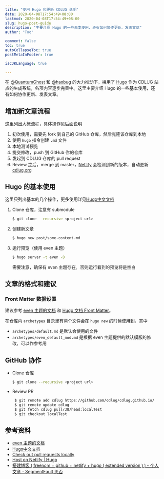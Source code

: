 ```yaml
---
title: "使用 Hugo 和更新 CDLUG 说明"
date: 2020-04-08T17:54:49+08:00
lastmod: 2020-04-08T17:54:49+08:00
slug: hugo-post-guide
description: "主要介绍 Hugo 的一些基本使用，还有如何协作更新、发表文章"
author: "Too"

comment: false
toc: true
autoCollapseToc: true
postMetaInFooter: true

isCJKLanguage: true

---
```


在 [@QuantumGhost][1] 和 [@haobug][2] 的大力推动下，换用了 [Hugo][3] 作为 CDLUG 站点的生成系统，各项内容逐步完善中。这里主要介绍 Hugo 的一些基本使用，还有如何协作更新、发表文章。
<!--more-->

## 增加新文章流程
这里列出大概流程，具体操作见后面说明
1. 初次使用，需要先 fork 到自己的 GitHub 仓库，然后克隆该仓库到本地
2. 使用 `hugo` 指令创建 `.md` 文件
3. 本地测试预览
4. 提交修改，push 到 GitHub 你的仓库
5. 发起到 CDLUG 仓库的 pull request
6. Review 之后，merge 到 master，[Netlify][4] 会检测到新的版本，自动更新 [cdlug.org][5]

## Hugo 的基本使用
这里只列出基本的几个操作，更多使用详见[Hugo中文文档][3]
1. Clone 仓库，注意有 submodule	
   ```bash
   $ git clone --recursive <project url>
   ```
2. 创建新文章
   ```bash
   $ hugo new post/some-content.md
   ```
3. 运行预览（使用 even 主题）
   ```bash
   $ hugo server -t even -D 
   ```
   需要注意，确保有 even 主题存在，否则运行看到的预览将是空白


## 文章的格式和建议
### Front Matter 数据设置
建议参考 [even 主题的文档][6] 和 [Hugo 文档 Front Matter][7]。

在仓库内 `archetypes` 目录里有两个文件会在 `hugo new` 的时候使用到，其中
- `archetypes/default.md` 是默认会使用的文件
- `archetypes/even_default_mod.md` 是根据 even 主题提供的默认模版的修改，可以作参考用

## GitHub 协作
- Clone 仓库
   ```bash
   $ git clone --recursive <project url>
   ```
- Review PR
  ```bash
   $ git remote add cdlug https://github.com/cdlug/cdlug.github.io/
   $ git remote update cdlug
   $ git fetch cdlug pull/38/head:localTest
   $ git checkout localTest
   ```

## 参考资料
- [even 主题的文档][6]
- [Hugo中文文档][3]
- [Check out pull requests locally][8]
- [Host on Netlify | Hugo](https://gohugo.io/hosting-and-deployment/hosting-on-netlify/)
- [搭建博客 ( freenom + github + netlify + hugo ( extended version ) ) - 个人文章 - SegmentFault 思否](https://segmentfault.com/a/1190000020197430)

[1]:	https://github.com/QuantumGhost
[2]:	https://github.com/haobug
[3]:	https://www.gohugo.org/
[4]:	https://www.netlify.com/
[5]:	https://cdlug.org
[6]:	https://github.com/olOwOlo/hugo-theme-even/blob/master/README-zh.md
[7]:	https://www.gohugo.org/doc/content/front-matter/
[8]:	https://help.github.com/en/github/collaborating-with-issues-and-pull-requests/checking-out-pull-requests-locally
